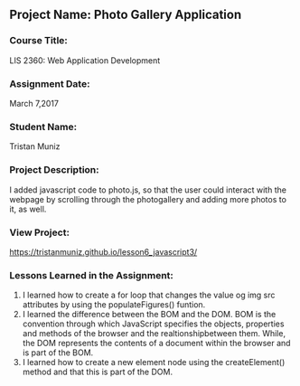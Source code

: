 ## Project Name:  Photo Gallery Application

### Course Title:
LIS 2360:  Web Application Development

### Assignment Date:  
March 7,2017

### Student Name:  
Tristan Muniz

### Project Description:
I added javascript code to photo.js, so that the user could interact with the webpage by scrolling through the photogallery and adding more photos to it, as well.

### View Project:
https://tristanmuniz.github.io/lesson6_javascript3/

### Lessons Learned in the Assignment:
1. I learned how to create a for loop that changes the value og img src attributes by using the populateFigures() funtion.
2. I learned the difference between the BOM and the DOM. BOM is the convention through which JavaScript specifies the objects, properties and methods of the browser and the realtionshipbetween them. While, the DOM represents the contents of a document within the browser and is part of the BOM.
3. I learned how to create a new element node using the createElement() method and that this is part of the DOM.